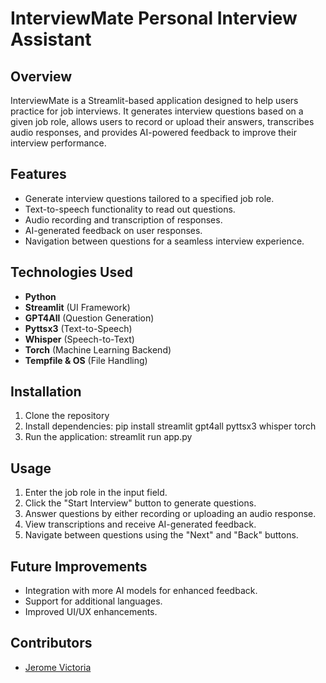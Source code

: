 # InterviewMate Personal Interview Assistant

## Overview
InterviewMate is a Streamlit-based application designed to help users practice for job interviews. It generates interview questions based on a given job role, allows users to record or upload their answers, transcribes audio responses, and provides AI-powered feedback to improve their interview performance.

## Features
- Generate interview questions tailored to a specified job role.
- Text-to-speech functionality to read out questions.
- Audio recording and transcription of responses.
- AI-generated feedback on user responses.
- Navigation between questions for a seamless interview experience.

## Technologies Used
- **Python**
- **Streamlit** (UI Framework)
- **GPT4All** (Question Generation)
- **Pyttsx3** (Text-to-Speech)
- **Whisper** (Speech-to-Text)
- **Torch** (Machine Learning Backend)
- **Tempfile & OS** (File Handling)

## Installation
1. Clone the repository
2. Install dependencies:
   pip install streamlit gpt4all pyttsx3 whisper torch
3. Run the application:
   streamlit run app.py

## Usage
1. Enter the job role in the input field.
2. Click the "Start Interview" button to generate questions.
3. Answer questions by either recording or uploading an audio response.
4. View transcriptions and receive AI-generated feedback.
5. Navigate between questions using the "Next" and "Back" buttons.

## Future Improvements
- Integration with more AI models for enhanced feedback.
- Support for additional languages.
- Improved UI/UX enhancements.

## Contributors
- [Jerome Victoria](https://github.com/1Jerome23)



